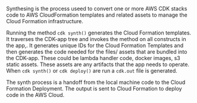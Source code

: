 Synthesing is the process useed to convert one or more AWS CDK stacks code to AWS CloudFormation templates and related assets to manage the Cloud Formation infrastructure.

Running the method `cdk synth()` generates the Cloud Formation templates. It traverses the CDK-app tree and invokes the method on all constructs in the app,. It generates unique IDs for the Cloud Formation Templates and then generates the code needed for the files/ assets that are bundled into the CDK-app. These could be lambda handler code, docker images, s3 static assets. These assets are any artifacts that the app needs to operate. When `cdk synth()` or `cdk deploy()` are run a `cdk.out` file is generated.

The synth process is a handoff from the local machine code to the Cloud Formation Deployment. The output is sent to Cloud Formation to deploy code in the AWS Cloud.

